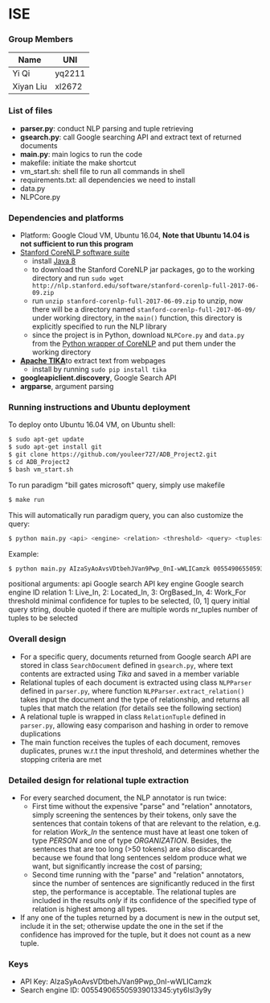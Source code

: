 # ISE

### Group Members
| Name          | UNI           |
| ------------- | ------------- |
| Yi Qi	        | yq2211        |
| Xiyan Liu     | xl2672        |

### List of files

* __parser.py__: conduct NLP parsing and tuple retrieving
* __gsearch.py__: call Google searching API and extract text of returned documents
* __main.py__: main logics to run the code
* makefile: initiate the make shortcut
* vm_start.sh: shell file to run all commands in shell
* requirements.txt: all dependencies we need to install
* data.py
* NLPCore.py

### Dependencies and platforms
* Platform: Google Cloud VM, Ubuntu 16.04, **Note that Ubuntu 14.04 is not sufficient to run this program**
* [Stanford CoreNLP software suite](https://stanfordnlp.github.io/CoreNLP/)
    * install [Java 8](http://ubuntuhandbook.org/index.php/2015/01/install-openjdk-8-ubuntu-14-04-12-04-lts/)
    * to download the Stanford CoreNLP jar packages, go to the working directory and run `sudo wget http://nlp.stanford.edu/software/stanford-corenlp-full-2017-06-09.zip`
    * run `unzip stanford-corenlp-full-2017-06-09.zip` to unzip, now there will be a directory named `stanford-corenlp-full-2017-06-09/` under working directory, in the `main()` function, this directory is explicitly specified to run the NLP library
    * since the project is in Python, download `NLPCore.py` and `data.py` from the [Python wrapper of CoreNLP](https://github.com/infobiac/PythonNLPCore) and put them under the working directory
* [__Apache TIKA__](https://github.com/chrismattmann/tika-python)to extract text from webpages
    * install by running `sudo pip install tika`
* __googleapiclient.discovery__, Google Search API
* __argparse__, argument parsing

### Running instructions and Ubuntu deployment

To deploy onto Ubuntu 16.04 VM, on Ubuntu shell:
```sh
$ sudo apt-get update
$ sudo apt-get install git
$ git clone https://github.com/youleer727/ADB_Project2.git
$ cd ADB_Project2
$ bash vm_start.sh
```

To run paradigm "bill gates microsoft" query, simply use makefile

```sh
$ make run
```

This will automatically run paradigm query, you can also customize the query:

```sh
$ python main.py <api> <engine> <relation> <threshold> <query> <tuples>
```

Example:
```sh
$ python main.py AIzaSyAoAvsVDtbehJVan9Pwp_0nI-wWLICamzk 005549065505939013345:yty6lsl3y9y 4 0.35 "bill gates microsoft" 10
```
positional arguments:
  api         Google search API key
  engine      Google search engine ID
  relation    1: Live_In, 2: Located_In, 3: OrgBased_In, 4: Work_For
  threshold   minimal confidence for tuples to be selected, (0, 1]
  query       initial query string, double quoted if there are multiple words
  nr_tuples   number of tuples to be selected

### Overall design

* For a specific query, documents returned from Google search API are stored in class `SearchDocument` defined in `gsearch.py`, where text contents are extracted using *Tika* and saved in a member variable
* Relational tuples of each document is extracted using class `NLPParser` defined in `parser.py`, where function `NLPParser.extract_relation()` takes input the document and the type of relationship, and returns all tuples that match the relation (for details see the following section)
* A relational tuple is wrapped in class `RelationTuple` defined in `parser.py`, allowing easy comparison and hashing in order to remove duplications
* The main function receives the tuples of each document, removes duplicates, prunes w.r.t the input threshold, and determines whether the stopping criteria are met

### Detailed design for relational tuple extraction

* For every searched document, the NLP annotator is run twice: 
    * First time without the expensive "parse" and "relation" annotators, simply screening the sentences by their tokens, only save the sentences that contain tokens of that are relevant to the relation, e.g. for relation *Work_In* the sentence must have at least one token of type *PERSON* and one of type *ORGANIZATION*. Besides, the sentences that are too long (>50 tokens) are also discarded, because we found that long sentences seldom produce what we want, but significantly increase the cost of parsing;
    * Second time running with the "parse" and "relation" annotators, since the number of sentences are significantly reduced in the first step, the performance is acceptable. The relational tuples are included in the results *only* if its confidence of the specified type of relation is highest among all types.
* If any one of the tuples returned by a document is new in the output set, include it in the set; otherwise update the one in the set if the confidence has improved for the tuple, but it does not count as a new tuple.

### Keys

* API Key: AIzaSyAoAvsVDtbehJVan9Pwp_0nI-wWLICamzk
* Search engine ID: 005549065505939013345:yty6lsl3y9y
